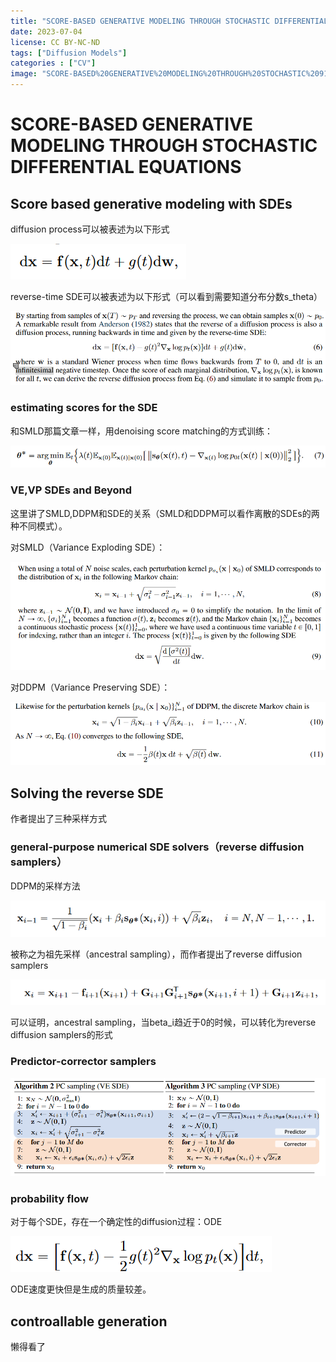 ```yaml
---
title: "SCORE-BASED GENERATIVE MODELING THROUGH STOCHASTIC DIFFERENTIAL EQUATIONS"
date: 2023-07-04
license: CC BY-NC-ND
tags: ["Diffusion Models"]
categories : ["CV"]
image: "SCORE-BASED%20GENERATIVE%20MODELING%20THROUGH%20STOCHASTIC%2091e1e486eac24bc0b30b85fedb4f4862/Untitled.png"
---
```




# SCORE-BASED GENERATIVE MODELING THROUGH STOCHASTIC DIFFERENTIAL EQUATIONS

## Score based generative modeling with SDEs

diffusion process可以被表述为以下形式 

![Untitled](SCORE-BASED%20GENERATIVE%20MODELING%20THROUGH%20STOCHASTIC%2091e1e486eac24bc0b30b85fedb4f4862/Untitled.png)

reverse-time SDE可以被表述为以下形式（可以看到需要知道分布分数s_theta）

![Untitled](SCORE-BASED%20GENERATIVE%20MODELING%20THROUGH%20STOCHASTIC%2091e1e486eac24bc0b30b85fedb4f4862/Untitled%201.png)

### estimating scores for the SDE

和SMLD那篇文章一样，用denoising score matching的方式训练：

![Untitled](SCORE-BASED%20GENERATIVE%20MODELING%20THROUGH%20STOCHASTIC%2091e1e486eac24bc0b30b85fedb4f4862/Untitled%202.png)

### VE,VP SDEs and Beyond

这里讲了SMLD,DDPM和SDE的关系（SMLD和DDPM可以看作离散的SDEs的两种不同模式）。

对SMLD（Variance Exploding SDE）：

![Untitled](SCORE-BASED%20GENERATIVE%20MODELING%20THROUGH%20STOCHASTIC%2091e1e486eac24bc0b30b85fedb4f4862/Untitled%203.png)

对DDPM（Variance Preserving SDE）：

![Untitled](SCORE-BASED%20GENERATIVE%20MODELING%20THROUGH%20STOCHASTIC%2091e1e486eac24bc0b30b85fedb4f4862/Untitled%204.png)

## Solving the reverse SDE

作者提出了三种采样方式

### general-purpose numerical SDE solvers（reverse diffusion samplers）

DDPM的采样方法

![Untitled](SCORE-BASED%20GENERATIVE%20MODELING%20THROUGH%20STOCHASTIC%2091e1e486eac24bc0b30b85fedb4f4862/Untitled%205.png)

被称之为祖先采样（ancestral sampling），而作者提出了reverse diffusion samplers

![Untitled](SCORE-BASED%20GENERATIVE%20MODELING%20THROUGH%20STOCHASTIC%2091e1e486eac24bc0b30b85fedb4f4862/Untitled%206.png)

可以证明，ancestral sampling，当beta_i趋近于0的时候，可以转化为reverse diffusion samplers的形式

### Predictor-corrector samplers

![Untitled](SCORE-BASED%20GENERATIVE%20MODELING%20THROUGH%20STOCHASTIC%2091e1e486eac24bc0b30b85fedb4f4862/Untitled%207.png)

### probability flow

对于每个SDE，存在一个确定性的diffusion过程：ODE

![Untitled](SCORE-BASED%20GENERATIVE%20MODELING%20THROUGH%20STOCHASTIC%2091e1e486eac24bc0b30b85fedb4f4862/Untitled%208.png)

ODE速度更快但是生成的质量较差。

## controallable generation

懒得看了